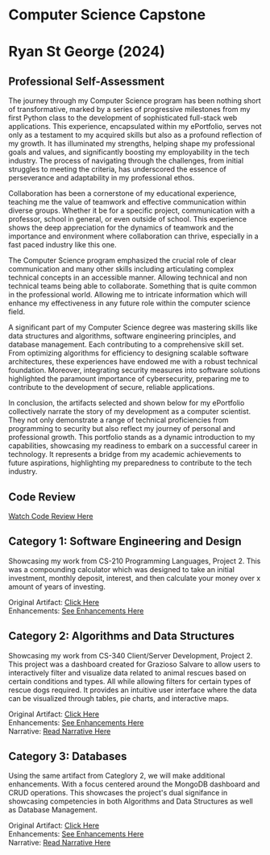 # Computer Science Capstone
# Ryan St George (2024)

## Professional Self-Assessment  
The journey through my Computer Science program has been nothing short of transformative, marked by a series of progressive milestones from my first Python class to the development of sophisticated full-stack web applications. This experience, encapsulated within my ePortfolio, serves not only as a testament to my acquired skills but also as a profound reflection of my growth. It has illuminated my strengths, helping shape my professional goals and values, and significantly boosting my employability in the tech industry. The process of navigating through the challenges, from initial struggles to meeting the criteria, has underscored the essence of perseverance and adaptability in my professional ethos.  
	 
 Collaboration has been a cornerstone of my educational experience, teaching me the value of teamwork and effective communication within diverse groups. Whether it be for a specific project, communication with a professor, school in general, or even outside of school. This experience shows the deep appreciation for the dynamics of teamwork and the importance and environment where collaboration can thrive, especially in a fast paced industry like this one.  
	
 The Computer Science program emphasized the crucial role of clear communication and many other skills including articulating complex technical concepts in an accessible manner. Allowing technical and non technical teams being able to collaborate. Something that is quite common in the professional world. Allowing me to intricate information which will enhance my effectiveness in any future role within the computer science field.  
	
 A significant part of my Computer Science degree was mastering skills like data structures and algorithms, software engineering principles, and database management. Each contributing to a comprehensive skill set. From optimizing algorithms for efficiency to designing scalable software architectures, these experiences have endowed me with a robust technical foundation. Moreover, integrating security measures into software solutions highlighted the paramount importance of cybersecurity, preparing me to contribute to the development of secure, reliable applications.  
	
 In conclusion, the artifacts selected and shown below for my ePortfolio collectively narrate the story of my development as a computer scientist. They not only demonstrate a range of technical proficiencies from programming to security but also reflect my journey of personal and professional growth. This portfolio stands as a dynamic introduction to my capabilities, showcasing my readiness to embark on a successful career in technology. It represents a bridge from my academic achievements to future aspirations, highlighting my preparedness to contribute to the tech industry.


## Code Review
[Watch Code Review Here](https://www.youtube.com/watch?v=mSAnqq-4Pt0)  
  
## Category 1: Software Engineering and Design
Showcasing my work from CS-210 Programming Languages, Project 2. This was a compounding calculator which was designed to take an initial investment, monthly deposit, interest, and then calculate your money over x amount of years of investing.  
  
Original Artifact:  [Click Here](https://drive.google.com/drive/folders/1D5dwVGdd9CGdebKhu6nyt6NWhaSQgXyb?usp=sharing)   
Enhancements:  [See Enhancements Here](https://drive.google.com/drive/folders/1vpW90RRUhn-xwU0MEZfiA0CXzITT3USn?usp=sharing)  

## Category 2: Algorithms and Data Structures
Showcasing my work from CS-340 Client/Server Development, Project 2. This project was a dashboard created for Grazioso Salvare to allow users to interactively filter and visualize data related to animal rescues based on certain conditions and types. All while allowing filters for certain types of rescue dogs required. It provides an intuitive user interface where the data can be visualized through tables, pie charts, and interactive maps.
  
Original Artifact:  [Click Here](https://drive.google.com/drive/folders/16KtORNmNT7c5AD-SGgwbEBFQi2p7-j-q?usp=sharing)  
Enhancements:  [See Enhancements Here](https://drive.google.com/drive/folders/1q4pEPez9simeYAv7BH5L1jPka5dEbBgE?usp=sharing)  
Narrative:  [Read Narrative Here](https://docs.google.com/document/d/10IntCLTlFf1m0isw7muI6cnHigmX-73W/edit?usp=sharing&ouid=105079091212575997712&rtpof=true&sd=true)  

## Category 3: Databases
Using the same artifact from Categlory 2, we will make additional enhancements. With a focus centered around the MongoDB dashboard and CRUD operations. This showcases the project's dual signifance in showcasing competencies in both Algorithms and Data Structures as well as Database Management.
  
Original Artifact:  [Click Here](https://drive.google.com/drive/folders/16KtORNmNT7c5AD-SGgwbEBFQi2p7-j-q?usp=sharing)   
Enhancements:  [See Enhancements Here](https://drive.google.com/drive/folders/1ZE8E9rLoVrGsoOEPgzyOf5U-65s3kCPC?usp=sharing)  
Narrative:  [Read Narrative Here](https://docs.google.com/document/d/1XN5O3vHZW9Ey9CGcQVzJKBVkMWj9npI6/edit?usp=sharing&ouid=105079091212575997712&rtpof=true&sd=true)  

